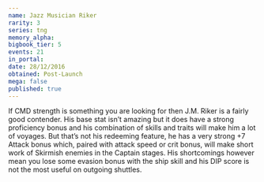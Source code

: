 ```yaml
---
name: Jazz Musician Riker
rarity: 3
series: tng
memory_alpha:
bigbook_tier: 5
events: 21
in_portal:
date: 28/12/2016
obtained: Post-Launch
mega: false
published: true
---
```


If CMD strength is something you are looking for then J.M. Riker is a fairly good contender. His base stat isn’t amazing but it does have a strong proficiency bonus and his combination of skills and traits will make him a lot of voyages. But that’s not his redeeming feature, he has a very strong +7 Attack bonus which, paired with attack speed or crit bonus, will make short work of Skirmish enemies in the Captain stages. His shortcomings however mean you lose some evasion bonus with the ship skill and his DIP score is not the most useful on outgoing shuttles.
